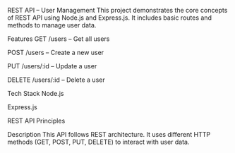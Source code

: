 REST API – User Management
This project demonstrates the core concepts of REST API using Node.js and Express.js. It includes basic routes and methods to manage user data.

Features
GET /users – Get all users

POST /users – Create a new user

PUT /users/:id – Update a user

DELETE /users/:id – Delete a user


Tech Stack
Node.js

Express.js

REST API Principles


Description
This API follows REST architecture. It uses different HTTP methods (GET, POST, PUT, DELETE) to interact with user data.

